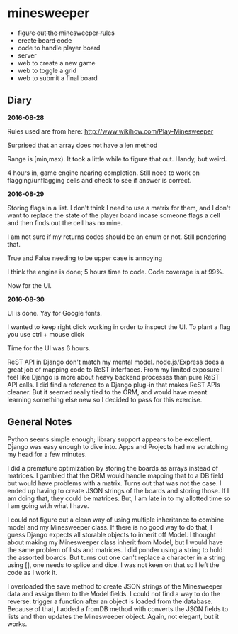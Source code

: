 # minesweeper

* ~~figure out the minesweeper rules~~
* ~~create board code~~
* code to handle player board
* server
* web to create a new game
* web to toggle a grid
* web to submit a final board

## Diary

**2016-08-28**

Rules used are from here: http://www.wikihow.com/Play-Minesweeper

Surprised that an array does not have a len method

Range is [min,max). It took a little while to figure that out. Handy, but weird.

4 hours in, game engine nearing completion. Still need to work on flagging/unflagging cells and check to see if answer is correct.

**2016-08-29**

Storing flags in a list. I don't think I need to use a matrix for them, and I don't want to replace the state of the player board incase someone flags a cell and then finds out the cell has no mine.

I am not sure if my returns codes should be an enum or not. Still pondering that.

True and False needing to be upper case is annoying

I think the engine is done; 5 hours time to code. Code coverage is at 99%.

Now for the UI.

**2016-08-30**

UI is done. Yay for Google fonts.

I wanted to keep right click working in order to inspect the UI. To plant a flag you use ctrl + mouse click

Time for the UI was 6 hours.

ReST API in Django don't match my mental model. node.js/Express does a great
job of mapping code to ReST interfaces. From my limited exposure I feel like
Django is more about heavy backend processes than pure ReST API calls. I did
find a reference to a Django plug-in that makes ReST APIs cleaner. But it
seemed really tied to the ORM, and would have meant learning something else
new so I decided to pass for this exercise.

## General Notes

Python seems simple enough; library support appears to be excellent. Django was easy
enough to dive into. Apps and Projects had me scratching my head for a few minutes.

I did a premature optimization by storing the boards as arrays instead of matrices. 
I gambled that the ORM would handle mapping that to a DB field but would have
problems with a matrix. Turns out that was not the case. I ended up having to 
create JSON strings of the boards and storing those. If I am doing that, they could
be matrices. But, I am late in to my allotted time so I am going with what I have.

I could not figure out a clean way of using multiple inheritance to combine model 
and my Minesweeper class. If there is no good way to do that, I guess Django expects
all storable objects to inherit off Model. I thought about making my Minesweeper class
inherit from Model, but I would have the same problem of lists and matrices. I did
ponder using a string to hold the assorted boards. But turns out one can't replace
a character in a string using [], one needs to splice and dice. I was not keen on
that so I left the code as I work it.

I overloaded the save method to create JSON strings of the Minesweeper data and
assign them to the Model fields. I could not find a way to do the reverse: trigger
a function after an object is loaded from the database. Because of that, I added
a fromDB method with converts the JSON fields to lists and then updates the
Minesweeper object. Again, not elegant, but it works.
